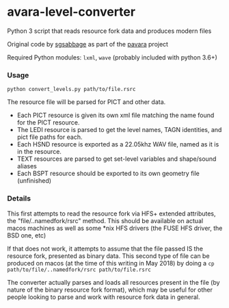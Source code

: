 # avara-level-converter
Python 3 script that reads resource fork data and produces modern files

Original code by [sgsabbage](https://github.com/sgsabbage) as part of the [pavara](https://github.com/avaraline/pavara) project

Required Python modules: `lxml`, `wave` (probably included with python 3.6+)

### Usage
`python convert_levels.py path/to/file.rsrc`

The resource file will be parsed for PICT and other data. 
* Each PICT resource is given its own xml file matching the name found for the PICT resource.
* The LEDI resource is parsed to get the level names, TAGN identities, and pict file paths for each.
* Each HSND resource is exported as a 22.05khz WAV file, named as it is in the resource.
* TEXT resources are parsed to get set-level variables and shape/sound aliases
* Each BSPT resource should be exported to its own geometry file (unfinished) 

### Details
This first attempts to read the resource fork via HFS+ extended attributes, 
the "file/..namedfork/rsrc" method. This should be available on actual macos
machines as well as some \*nix HFS drivers (the FUSE HFS driver, the BSD one, 
etc) 

If that does not work, it attempts to assume that the file passed IS the 
resource fork, presented as binary data. This second type of file can be
produced on macos (at the time of this writing in May 2018) by doing 
a `cp path/to/file/..namedfork/rsrc path/to/file.rsrc`

The converter actually parses and loads all resources present in the file
(by nature of the binary resource fork format), which may be useful for other 
people looking to parse and work with resource fork data in general.

